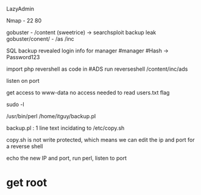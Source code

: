 LazyAdmin

Nmap -
22
80

gobuster -
/content (sweetrice) -> searchsploit backup leak
gobuster/conent/ -
/as
/inc

SQL backup revealed login info for manager
#manager
#Hash -> Password123

import php revershell as code in #ADS
run reverseshell /content/inc/ads

listen on port

get access to www-data
no access needed to read users.txt flag

sudo -l 

/usr/bin/perl /home/itguy/backup.pl

backup.pl :
1 line text incidating to /etc/copy.sh

copy.sh is not write protected, which means we can edit the ip and port for a reverse shell

echo the new IP and port, run perl, listen to port
# get root
